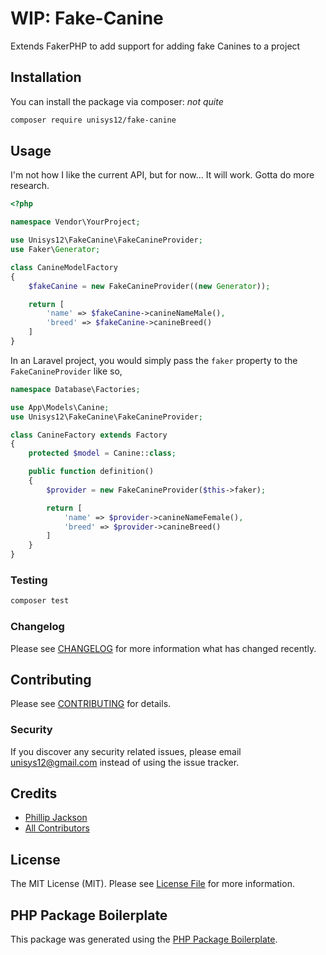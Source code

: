 # WIP: Fake-Canine

<!-- [![Latest Version on Packagist](https://img.shields.io/packagist/v/unisys12/fake-canine.svg?style=flat-square)](https://packagist.org/packages/unisys12/fake-canine)
[![Build Status](https://img.shields.io/travis/unisys12/fake-canine/master.svg?style=flat-square)](https://travis-ci.org/unisys12/fake-canine)
[![Quality Score](https://img.shields.io/scrutinizer/g/unisys12/fake-canine.svg?style=flat-square)](https://scrutinizer-ci.com/g/unisys12/fake-canine)
[![Total Downloads](https://img.shields.io/packagist/dt/unisys12/fake-canine.svg?style=flat-square)](https://packagist.org/packages/unisys12/fake-canine) -->

Extends FakerPHP to add support for adding fake Canines to a project

## Installation

You can install the package via composer: _not quite_

```bash
composer require unisys12/fake-canine
```

## Usage

I'm not how I like the current API, but for now... It will work. Gotta do more research.

```php
<?php

namespace Vendor\YourProject;

use Unisys12\FakeCanine\FakeCanineProvider;
use Faker\Generator;

class CanineModelFactory
{
    $fakeCanine = new FakeCanineProvider((new Generator));

    return [
        'name' => $fakeCanine->canineNameMale(),
        'breed' => $fakeCanine->canineBreed()
    ]
}
```

In an Laravel project, you would simply pass the `faker` property to the `FakeCanineProvider` like so,
```php
namespace Database\Factories;

use App\Models\Canine;
use Unisys12\FakeCanine\FakeCanineProvider;

class CanineFactory extends Factory
{
    protected $model = Canine::class;

    public function definition()
    {
        $provider = new FakeCanineProvider($this->faker);

        return [
            'name' => $provider->canineNameFemale(),
            'breed' => $provider->canineBreed()
        ]
    }
}
```

### Testing

```bash
composer test
```

### Changelog

Please see [CHANGELOG](CHANGELOG.md) for more information what has changed recently.

## Contributing

Please see [CONTRIBUTING](CONTRIBUTING.md) for details.

### Security

If you discover any security related issues, please email unisys12@gmail.com instead of using the issue tracker.

## Credits

-   [Phillip Jackson](https://github.com/unisys12)
-   [All Contributors](../../contributors)

## License

The MIT License (MIT). Please see [License File](LICENSE.md) for more information.

## PHP Package Boilerplate

This package was generated using the [PHP Package Boilerplate](https://laravelpackageboilerplate.com).
